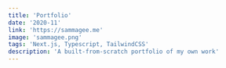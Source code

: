 ```yaml
---
title: 'Portfolio'
date: '2020-11'
link: 'https://sammagee.me'
image: 'sammagee.png'
tags: 'Next.js, Typescript, TailwindCSS'
description: 'A built-from-scratch portfolio of my own work'
---
```

